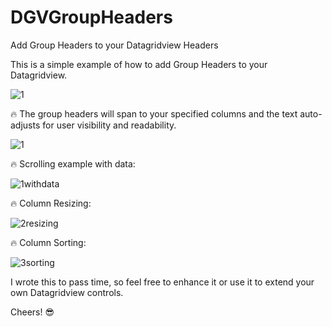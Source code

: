 # DGVGroupHeaders
Add Group Headers to your Datagridview Headers

This is a simple example of how to add Group Headers to your Datagridview.

![1](https://user-images.githubusercontent.com/5296677/80061601-53f4d700-8564-11ea-8943-5c310cde544a.png)

🔥 The group headers will span to your specified columns and the text auto-adjusts for user visibility and readability.

![1](https://user-images.githubusercontent.com/5296677/80061641-738bff80-8564-11ea-901d-d70b082dc6e9.gif)

🔥 Scrolling example with data:

![1withdata](https://user-images.githubusercontent.com/5296677/80061723-a2a27100-8564-11ea-9ef8-f8655c688407.gif)

🔥 Column Resizing:

![2resizing](https://user-images.githubusercontent.com/5296677/80061764-b3eb7d80-8564-11ea-8cc1-7122959f4182.gif)

🔥 Column Sorting:

![3sorting](https://user-images.githubusercontent.com/5296677/80061781-bf3ea900-8564-11ea-981f-c40bc592091c.gif)


I wrote this to pass time, so feel free to enhance it or use it to extend your own Datagridview controls.

Cheers! 😎
